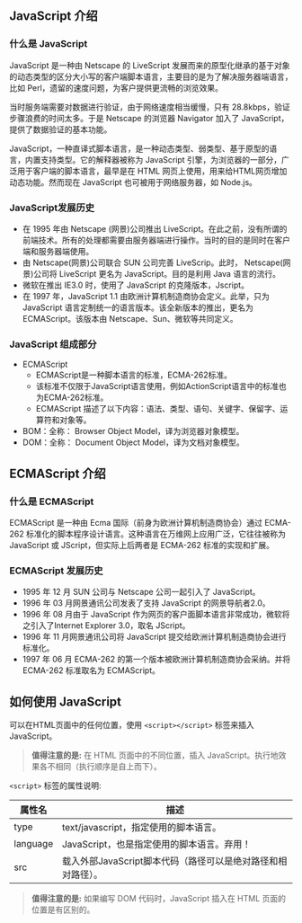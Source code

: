 ## JavaScript 介绍

### 什么是 JavaScript

JavaScript 是一种由 Netscape 的 LiveScript 发展而来的原型化继承的基于对象的动态类型的区分大小写的客户端脚本语言，主要目的是为了解决服务器端语言，比如 Perl，遗留的速度问题，为客户提供更流畅的浏览效果。

当时服务端需要对数据进行验证，由于网络速度相当缓慢，只有 28.8kbps，验证步骤浪费的时间太多。于是 Netscape 的浏览器 Navigator 加入了 JavaScript，提供了数据验证的基本功能。

JavaScript，一种直译式脚本语言，是一种动态类型、弱类型、基于原型的语言，内置支持类型。它的解释器被称为 JavaScript 引擎，为浏览器的一部分，广泛用于客户端的脚本语言，最早是在 HTML 网页上使用，用来给HTML网页增加动态功能。然而现在 JavaScript 也可被用于网络服务器，如 Node.js。

### JavaScript发展历史

- 在 1995 年由 Netscape (网景)公司推出 LiveScript。在此之前，没有所谓的前端技术。所有的处理都需要由服务器端进行操作。当时的目的是同时在客户端和服务器端使用。
- 由 Netscape(网景)公司联合 SUN 公司完善 LiveScrip。此时， Netscape(网景)公司将 LiveScript 更名为 JavaScript。目的是利用 Java 语言的流行。
- 微软在推出 IE3.0 时，使用了 JavaScript 的克隆版本，Jscript。
- 在 1997 年，JavaScript 1.1 由欧洲计算机制造商协会定义。此举，只为 JavaScript 语言定制统一的语言版本。该全新版本的推出，更名为 ECMAScript。该版本由 Netscape、Sun、微软等共同定义。

### JavaScript 组成部分

- ECMAScript
	- ECMAScript是一种脚本语言的标准，ECMA-262标准。
	- 该标准不仅限于JavaScript语言使用，例如ActionScript语言中的标准也为ECMA-262标准。
	- ECMAScript 描述了以下内容：语法、类型、语句、关键字、保留字、运算符和对象等。
- BOM：全称： Browser Object Model，译为浏览器对象模型。
- DOM：全称： Document Object Model，译为文档对象模型。

## ECMAScript 介绍

### 什么是 ECMAScript

ECMAScript 是一种由 Ecma 国际（前身为欧洲计算机制造商协会）通过 ECMA-262 标准化的脚本程序设计语言。这种语言在万维网上应用广泛，它往往被称为 JavaScript 或 JScript，但实际上后两者是 ECMA-262 标准的实现和扩展。

### ECMAScript 发展历史

- 1995 年 12 月 SUN 公司与 Netscape 公司一起引入了 JavaScript。
- 1996 年 03 月网景通讯公司发表了支持 JavaScript 的网景导航者2.0。
- 1996 年 08 月由于 JavaScript 作为网页的客户面脚本语言非常成功，微软将之引入了Internet Explorer 3.0，取名 JScript。
- 1996 年 11 月网景通讯公司将 JavaScript 提交给欧洲计算机制造商协会进行标准化。
- 1997 年 06 月 ECMA-262 的第一个版本被欧洲计算机制造商协会采纳。并将 ECMA-262 标准取名为 ECMAScript。

## 如何使用 JavaScript

可以在HTML页面中的任何位置，使用 `<script></script>` 标签来插入 JavaScript。

> **值得注意的是:** 在 HTML 页面中的不同位置，插入 JavaScript。执行地效果各不相同（执行顺序是自上而下）。

`<script>` 标签的属性说明:

| 属性名 | 描述 |
| --- | --- |
| type | text/javascript，指定使用的脚本语言。|
| language | JavaScript，也是指定使用的脚本语言。弃用！|
| src | 载入外部JavaScript脚本代码（路径可以是绝对路径和相对路径）。|

> **值得注意的是:** 如果编写 DOM 代码时，JavaScript 插入在 HTML 页面的位置是有区别的。